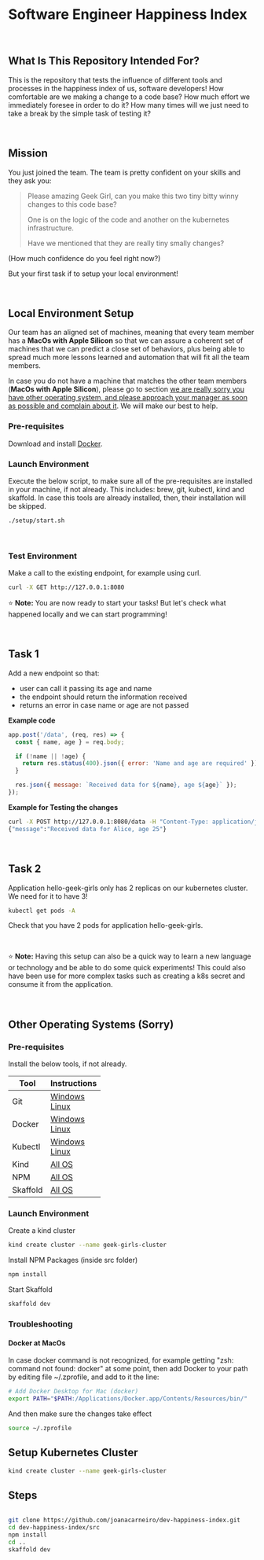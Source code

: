 # Software Engineer Happiness Index

</br>

## What Is This Repository Intended For?

This is the repository that tests the influence of different tools and processes in the happiness index of us, software developers! How comfortable are we making a change to a code base? How much effort we immediately foresee in order to do it? How many times will we just need to take a break by the simple task of testing it?

</br>

## Mission

You just joined the team. The team is pretty confident on your skills and they ask you:

> Please amazing Geek Girl, can you make this two tiny bitty winny changes to this code base?
>
> One is on the logic of the code and another on the kubernetes infrastructure.
>
> Have we mentioned that they are really tiny smally changes?

(How much confidence do you feel right now?)

But your first task if to setup your local environment!

</br>

## Local Environment Setup

Our team has an aligned set of machines, meaning that every team member has a **MacOs with Apple Silicon** so that we can assure a coherent set of machines that we can predict a close set of behaviors, plus being able to spread much more lessons learned and automation that will fit all the team members.

In case you do not have a machine that matches the other team members (**MacOs with Apple Silicon**), please go to section [we are really sorry you have other operating system, and please approach your manager as soon as possible and complain about it](#other-operating-systems-sorry). We will make our best to help.

### Pre-requisites

Download and install [Docker](https://docs.docker.com/desktop/setup/install/mac-install/).

### Launch Environment

Execute the below script, to make sure all of the pre-requisites are installed in your machine, if not already. This includes: brew, git, kubectl, kind and skaffold. In case this tools are already installed, then, their installation will be skipped.

```bash
./setup/start.sh
```

</br>

### Test Environment

Make a call to the existing endpoint, for example using curl.

```bash
curl -X GET http://127.0.0.1:8080
```

⭐ **Note:** You are now ready to start your tasks! But let's check what happened locally and we can start programming!

</br>

## Task 1

Add a new endpoint so that:
- user can call it passing its age and name
- the endpoint should return the information received
- returns an error in case name or age are not passed

**Example code**
```javascript
app.post('/data', (req, res) => {
  const { name, age } = req.body;

  if (!name || !age) {
    return res.status(400).json({ error: 'Name and age are required' });
  }

  res.json({ message: `Received data for ${name}, age ${age}` });
});
```

**Example for Testing the changes**

```bash
curl -X POST http://127.0.0.1:8080/data -H "Content-Type: application/json" -d '{"name": "Alice", "age": 25}'
{"message":"Received data for Alice, age 25"}
```

</br>

## Task 2

Application hello-geek-girls only has 2 replicas on our kubernetes cluster. We need for it to have 3!

```bash
kubectl get pods -A
```

Check that you have 2 pods for application hello-geek-girls.

</br>

⭐ **Note:** Having this setup can also be a quick way to learn a new language or technology and be able to do some quick experiments! This could also have been use for more complex tasks such as creating a k8s secret and consume it from the application.

</br>

## Other Operating Systems (Sorry)

### Pre-requisites

Install the below tools, if not already.

| Tool     | Instructions                             |
| -------- | ---------------------------------------- |
| Git      | [Windows](https://git-scm.com/downloads/win) </br> [Linux](https://git-scm.com/downloads/linux) |
| Docker   | [Windows](https://docs.docker.com/desktop/setup/install/windows-install/) </br> [Linux](https://docs.docker.com/desktop/setup/install/linux/) |
| Kubectl  | [Windows](https://kubernetes.io/docs/tasks/tools/install-kubectl-windows/) </br> [Linux](https://kubernetes.io/docs/tasks/tools/install-kubectl-linux/)
| Kind     | [All OS](https://kind.sigs.k8s.io/docs/user/quick-start/#installation)            |
| NPM      | [All OS](https://docs.npmjs.com/downloading-and-installing-node-js-and-npm) |
| Skaffold | [All OS](https://skaffold.dev/docs/install/#standalone-binary) |

### Launch Environment

Create a kind cluster

```bash
kind create cluster --name geek-girls-cluster
```

Install NPM Packages (inside src folder)

```bash
npm install
```

Start Skaffold

```bash
skaffold dev
```

### Troubleshooting

#### Docker at MacOs

In case docker command is not recognized, for example getting "zsh: command not found: docker" at some point, then add Docker to your path by editing file ~/.zprofile, and add to it the line:

```bash
# Add Docker Desktop for Mac (docker)
export PATH="$PATH:/Applications/Docker.app/Contents/Resources/bin/"
```

And then make sure the changes take effect

```bash
source ~/.zprofile
```

## Setup Kubernetes Cluster

```bash
kind create cluster --name geek-girls-cluster
```

## Steps



```bash

git clone https://github.com/joanacarneiro/dev-happiness-index.git
cd dev-happiness-index/src
npm install
cd ..
skaffold dev

```
